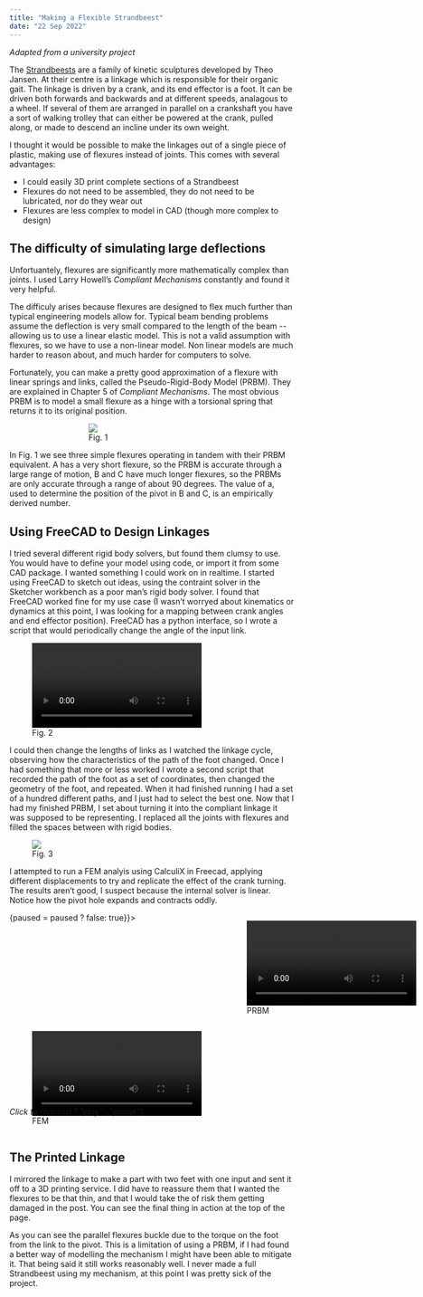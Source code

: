 ```yaml
---
title: "Making a Flexible Strandbeest"
date: "22 Sep 2022"
---
```


<script>

  import VideoPlayer from '$lib/VideoPlayer.svelte'
  let paused = true

</script>

<VideoPlayer src="/final.webm"/>

_Adapted from a university project_

The <a href="https://www.strandbeest.com/">Strandbeests</a> are a family of kinetic sculptures developed by Theo Jansen. At their centre is a linkage which is responsible for their organic gait. The linkage is driven by a crank, and its end effector is a foot. It can be driven both forwards and backwards and at different speeds, analagous to a wheel. If several of them are arranged in parallel on a crankshaft you have a sort of walking trolley that can either be powered at the crank, pulled along, or made to descend an incline under its own weight.

I thought it would be possible to make the linkages out of a single piece of plastic, making use of flexures instead of joints. This comes with several advantages:

 - I could easily 3D print complete sections of a Strandbeest
 - Flexures do not need to be assembled, they do not need to be lubricated, nor do they wear out
 - Flexures are less complex to model in CAD (though more complex to design)

## The difficulty of simulating large deflections
Unfortuantely, flexures are significantly more mathematically complex than joints. I used Larry Howell’s <em>Compliant Mechanisms</em> constantly and found it very helpful.

The difficuly arises because flexures are designed to flex much further than typical engineering models allow for. Typical beam bending problems assume the deflection is very small compared to the length of the beam -- allowing us to use a linear elastic model. This is not a valid assumption with flexures, so we have to use a non-linear model. Non linear models are much harder to reason about, and much harder for computers to solve.

Fortunately, you can make a pretty good approximation of a flexure with linear springs and links, called the Pseudo-Rigid-Body Model (PRBM). They are explained in Chapter 5 of <em>Compliant Mechanisms</em>. The most obvious PRBM is to model a small flexure as a hinge with a torsional spring that returns it to its original position.

<figure style="padding:0px 100px ">
  <img  src="/prbm-examples.webp" />
  <figcaption>Fig. 1</figcaption>
</figure>

In Fig. 1 we see three simple flexures operating in tandem with their PRBM equivalent. A has a very short flexure, so the PRBM is accurate through a large range of motion, B and C have much longer flexures, so the PRBMs are only accurate through a range of about 90 degrees. The value of a, used to determine the position of the pivot in B and C, is an empirically derived number.

## Using FreeCAD to Design Linkages
I tried several different rigid body solvers, but found them clumsy to use. You would have to define your model using code, or import it from some CAD package. I wanted something I could work on in realtime. I started using FreeCAD to sketch out ideas, using the contraint solver in the Sketcher workbench as a poor man’s rigid body solver. I found that FreeCAD worked fine for my use case (I wasn’t worryed about kinematics or dynamics at this point, I was looking for a mapping between crank angles and end effector position). FreeCAD has a python interface, so I wrote a script that would periodically change the angle of the input link.

<figure class="centre">
  <video controls>
    <source src="/screencast.webm" type="video/webm" />
    <source src="/screencast.mp4" type="video/mp4" />
    Video not supported
  </video>
  <figcaption>Fig. 2</figcaption>
</figure>

I could then change the lengths of links as I watched the linkage cycle, observing how the characteristics of the path of the foot changed. Once I had something that more or less worked I wrote a second script that recorded the path of the foot as a set of coordinates, then changed the geometry of the foot, and repeated. When it had finished running I had a set of a hundred different paths, and I just had to select the best one. Now that I had my finished PRBM, I set about turning it into the compliant linkage it was supposed to be representing. I replaced all the joints with flexures and filled the spaces between with rigid bodies.

<figure class="centre">
  <img src="/my-prbm.webp" />
  <figcaption>Fig. 3</figcaption>
</figure>

<VideoPlayer src="/screencast.webm" />

I attempted to run a FEM analyis using CalculiX in Freecad, applying different displacements to try and replicate the effect of the crank turning. The results aren’t good, I suspect because the internal solver is linear. Notice how the pivot hole expands and contracts oddly.

<div style="position:relative; display:grid; grid-template-columns: 1fr 1fr" on:click={() =>{paused = paused ? false: true}}>
  <figure>
    <video loop bind:paused>
    <source src="prbm.webm">
    </video>
    <figcaption>PRBM</figcaption>
  </figure>
  <figure>
    <video loop bind:paused>
      <source src="fem.webm">
    </video>
    <figcaption>FEM</figcaption>
  </figure>
  <em style="position:absolute; bottom: 30px" >Click to {paused ? "play" : "pause"}</em>
</div>



## The Printed Linkage
I mirrored the linkage to make a part with two feet with one input and sent it off to a 3D printing service. I did have to reassure them that I wanted the flexures to be that thin, and that I would take the of risk them getting damaged in the post. You can see the final thing in action at the top of the page.

As you can see the parallel flexures buckle due to the torque on the foot from the link to the pivot. This is a limitation of using a PRBM, if I had found a better way of modelling the mechanism I might have been able to mitigate it. That being said it still works reasonably well. I never made a full Strandbeest using my mechanism, at this point I was pretty sick of the project.

